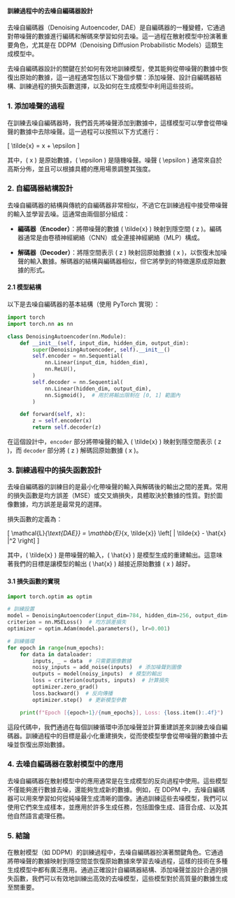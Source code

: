 #### **訓練過程中的去噪自編碼器設計**

去噪自編碼器（Denoising Autoencoder, DAE）是自編碼器的一種變體，它通過對帶噪聲的數據進行編碼和解碼來學習如何去噪。這一過程在散射模型中扮演著重要角色，尤其是在 DDPM（Denoising Diffusion Probabilistic Models）這類生成模型中。

去噪自編碼器設計的關鍵在於如何有效地訓練模型，使其能夠從帶噪聲的數據中恢復出原始的數據，這一過程通常包括以下幾個步驟：添加噪聲、設計自編碼器結構、訓練過程的損失函數選擇，以及如何在生成模型中利用這些技術。

### **1. 添加噪聲的過程**

在訓練去噪自編碼器時，我們首先將噪聲添加到數據中，這樣模型可以學會從帶噪聲的數據中去除噪聲。這一過程可以按照以下方式進行：

\[
\tilde{x} = x + \epsilon
\]

其中，\( x \) 是原始數據，\( \epsilon \) 是隨機噪聲。噪聲 \( \epsilon \) 通常來自於高斯分佈，並且可以根據具體的應用場景調整其強度。

### **2. 自編碼器結構設計**

去噪自編碼器的結構與傳統的自編碼器非常相似，不過它在訓練過程中接受帶噪聲的輸入並學習去噪。這通常由兩個部分組成：

- **編碼器（Encoder）**：將帶噪聲的數據 \( \tilde{x} \) 映射到隱空間 \( z \)。編碼器通常是由卷積神經網絡（CNN）或全連接神經網絡（MLP）構成。
  
- **解碼器（Decoder）**：將隱空間表示 \( z \) 映射回原始數據 \( x \)，以恢復未加噪聲的輸入數據。解碼器的結構與編碼器相似，但它將學到的特徵還原成原始數據的形式。

#### 2.1 模型結構

以下是去噪自編碼器的基本結構（使用 PyTorch 實現）：

```python
import torch
import torch.nn as nn

class DenoisingAutoencoder(nn.Module):
    def __init__(self, input_dim, hidden_dim, output_dim):
        super(DenoisingAutoencoder, self).__init__()
        self.encoder = nn.Sequential(
            nn.Linear(input_dim, hidden_dim),
            nn.ReLU(),
        )
        self.decoder = nn.Sequential(
            nn.Linear(hidden_dim, output_dim),
            nn.Sigmoid(),  # 用於將輸出限制在 [0, 1] 範圍內
        )

    def forward(self, x):
        z = self.encoder(x)
        return self.decoder(z)
```

在這個設計中，`encoder` 部分將帶噪聲的輸入 \( \tilde{x} \) 映射到隱空間表示 \( z \)，而 `decoder` 部分將 \( z \) 解碼回原始數據 \( x \)。

### **3. 訓練過程中的損失函數設計**

去噪自編碼器的訓練目的是最小化帶噪聲的輸入與解碼後的輸出之間的差異。常用的損失函數是均方誤差（MSE）或交叉熵損失，具體取決於數據的性質。對於圖像數據，均方誤差是最常見的選擇。

損失函數的定義為：

\[
\mathcal{L}_{\text{DAE}} = \mathbb{E}_{x, \tilde{x}} \left[ \| \tilde{x} - \hat{x} \|^2 \right]
\]

其中，\( \tilde{x} \) 是帶噪聲的輸入，\( \hat{x} \) 是模型生成的重建輸出。這意味著我們的目標是讓模型的輸出 \( \hat{x} \) 越接近原始數據 \( x \) 越好。

#### 3.1 損失函數的實現

```python
import torch.optim as optim

# 訓練設置
model = DenoisingAutoencoder(input_dim=784, hidden_dim=256, output_dim=784)  # 以MNIST為例
criterion = nn.MSELoss()  # 均方誤差損失
optimizer = optim.Adam(model.parameters(), lr=0.001)

# 訓練循環
for epoch in range(num_epochs):
    for data in dataloader:
        inputs, _ = data  # 只需要圖像數據
        noisy_inputs = add_noise(inputs)  # 添加噪聲到圖像
        outputs = model(noisy_inputs)  # 模型的輸出
        loss = criterion(outputs, inputs)  # 計算損失
        optimizer.zero_grad()
        loss.backward()  # 反向傳播
        optimizer.step()  # 更新模型參數

    print(f"Epoch [{epoch+1}/{num_epochs}], Loss: {loss.item():.4f}")
```

這段代碼中，我們通過在每個訓練循環中添加噪聲並計算重建誤差來訓練去噪自編碼器。訓練過程中的目標是最小化重建損失，從而使模型學會從帶噪聲的數據中去噪並恢復出原始數據。

### **4. 去噪自編碼器在散射模型中的應用**

去噪自編碼器在散射模型中的應用通常是在生成模型的反向過程中使用。這些模型不僅能夠進行數據去噪，還能夠生成新的數據。例如，在 DDPM 中，去噪自編碼器可以用來學習如何從純噪聲生成清晰的圖像。通過訓練這些去噪模型，我們可以使用它們來生成樣本，並應用於許多生成任務，包括圖像生成、語音合成、以及其他自然語言處理任務。

### **5. 結論**

在散射模型（如 DDPM）的訓練過程中，去噪自編碼器扮演著關鍵角色。它通過將帶噪聲的數據映射到隱空間並恢復原始數據來學習去噪過程，這樣的技術在多種生成模型中都有廣泛應用。通過正確設計自編碼器結構、添加噪聲並設計合適的損失函數，我們可以有效地訓練出高效的去噪模型，這些模型對於高質量的數據生成至關重要。